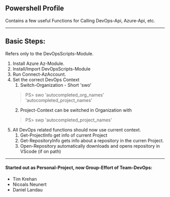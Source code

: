 

## Powershell Profile

Contains a few useful Functions for Calling DevOps-Api, Azure-Api, etc.

----

## Basic Steps:

Refers only to the DevOpsScripts-Module.

1. Install Azure Az-Module.
2. Install/Import DevOpsScripts-Module
3. Run Connect-AzAccount.
4. Set the correct DevOps Context
   1. Switch-Organization - Short 'swo'
   > PS> swo 'autocompleted_org_names' 'autocompleted_project_names'
   2. Project-Context can be switched in Organization with
   > PS> swp 'autocompleted_project_names'
5. All DevOps related functions should now use current context.
   1. Get-ProjectInfo get info of current Project 
   2. Get-RepositoryInfo gets info about a repository in the curren Project.
   3. Open-Repository automatically downloads and opens repository in VScode (if on path)

----


#### Started out as Personal-Project, now Group-Effort of Team-DevOps:
- Tim Krehan
- Nicoals Neunert
- Daniel Landau
